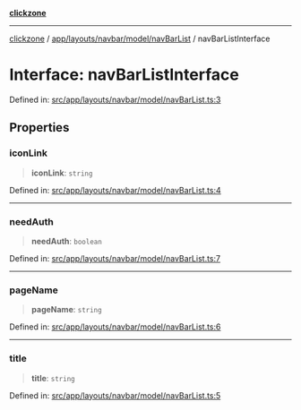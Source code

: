 [**clickzone**](../../../../../../README.md)

***

[clickzone](../../../../../../README.md) / [app/layouts/navbar/model/navBarList](../README.md) / navBarListInterface

# Interface: navBarListInterface

Defined in: [src/app/layouts/navbar/model/navBarList.ts:3](https://github.com/MaximBri/ClickZone/blob/20f3f0d061a7c50a96ed5bba64acbc325a456072/client/src/app/layouts/navbar/model/navBarList.ts#L3)

## Properties

### iconLink

> **iconLink**: `string`

Defined in: [src/app/layouts/navbar/model/navBarList.ts:4](https://github.com/MaximBri/ClickZone/blob/20f3f0d061a7c50a96ed5bba64acbc325a456072/client/src/app/layouts/navbar/model/navBarList.ts#L4)

***

### needAuth

> **needAuth**: `boolean`

Defined in: [src/app/layouts/navbar/model/navBarList.ts:7](https://github.com/MaximBri/ClickZone/blob/20f3f0d061a7c50a96ed5bba64acbc325a456072/client/src/app/layouts/navbar/model/navBarList.ts#L7)

***

### pageName

> **pageName**: `string`

Defined in: [src/app/layouts/navbar/model/navBarList.ts:6](https://github.com/MaximBri/ClickZone/blob/20f3f0d061a7c50a96ed5bba64acbc325a456072/client/src/app/layouts/navbar/model/navBarList.ts#L6)

***

### title

> **title**: `string`

Defined in: [src/app/layouts/navbar/model/navBarList.ts:5](https://github.com/MaximBri/ClickZone/blob/20f3f0d061a7c50a96ed5bba64acbc325a456072/client/src/app/layouts/navbar/model/navBarList.ts#L5)
